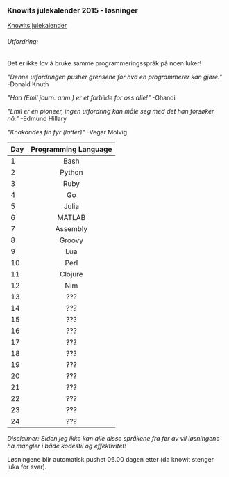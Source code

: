 ### Knowits julekalender 2015 - løsninger
[Knowits julekalender](https://julekalender.knowit.no)


###### Utfordring:
Det er ikke lov å bruke samme programmeringsspråk på noen luker!

_"Denne utfordringen pusher grensene for hva en programmerer kan gjøre."_
-Donald Knuth

_"Han (Emil journ. anm.) er et forbilde for oss alle!"_ 
-Ghandi

_"Emil er en pioneer, ingen utfordring kan måle seg med det han forsøker nå."_
-Edmund Hillary

_"Knakandes fin fyr (latter)"_
-Vegar Molvig


| Day        | Programming Language |
| ---------- |:--------------------:|
| 1          | Bash                 | 
| 2          | Python               |
| 3          | Ruby                 |
| 4          | Go                   |
| 5          | Julia                |
| 6          | MATLAB               |
| 7          | Assembly             |
| 8          | Groovy               |
| 9          | Lua                  |
| 10         | Perl                 |
| 11         | Clojure              |
| 12         | Nim                  |
| 13         | ???                  |
| 14         | ???                  |
| 15         | ???                  |
| 16         | ???                  |
| 17         | ???                  |
| 18         | ???                  |
| 19         | ???                  |
| 20         | ???                  |
| 21         | ???                  |
| 22         | ???                  |
| 23         | ???                  |
| 24         | ???                  |

_Disclaimer: Siden jeg ikke kan alle disse språkene fra før av vil løsningene ha
mangler i både kodestil og effektivitet!_

Løsningene blir automatisk pushet 06.00 dagen etter (da knowit stenger luka for
svar).
